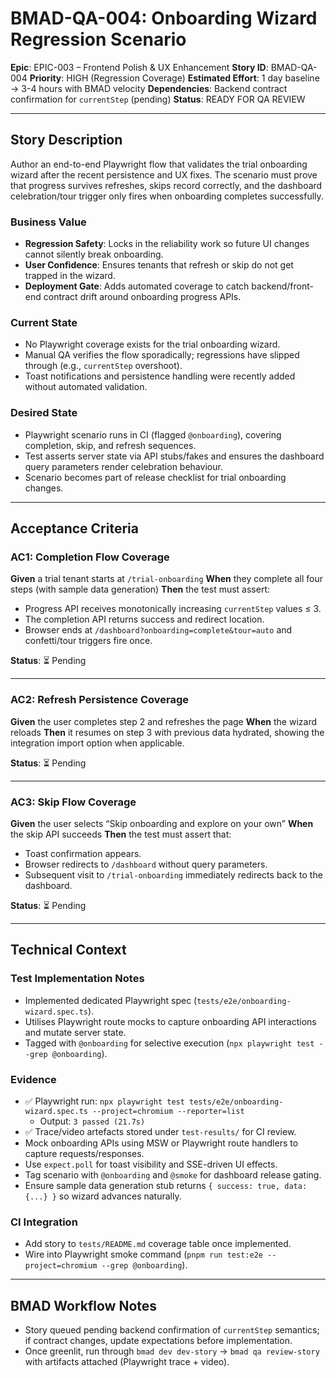 # BMAD-QA-004: Onboarding Wizard Regression Scenario

**Epic**: EPIC-003 – Frontend Polish & UX Enhancement
**Story ID**: BMAD-QA-004
**Priority**: HIGH (Regression Coverage)
**Estimated Effort**: 1 day baseline → 3-4 hours with BMAD velocity
**Dependencies**: Backend contract confirmation for `currentStep` (pending)
**Status**: READY FOR QA REVIEW

---

## Story Description

Author an end-to-end Playwright flow that validates the trial onboarding wizard after the recent persistence and UX fixes. The scenario must prove that progress survives refreshes, skips record correctly, and the dashboard celebration/tour trigger only fires when onboarding completes successfully.

### Business Value

- **Regression Safety**: Locks in the reliability work so future UI changes cannot silently break onboarding.
- **User Confidence**: Ensures tenants that refresh or skip do not get trapped in the wizard.
- **Deployment Gate**: Adds automated coverage to catch backend/front-end contract drift around onboarding progress APIs.

### Current State

- No Playwright coverage exists for the trial onboarding wizard.
- Manual QA verifies the flow sporadically; regressions have slipped through (e.g., `currentStep` overshoot).
- Toast notifications and persistence handling were recently added without automated validation.

### Desired State

- Playwright scenario runs in CI (flagged `@onboarding`), covering completion, skip, and refresh sequences.
- Test asserts server state via API stubs/fakes and ensures the dashboard query parameters render celebration behaviour.
- Scenario becomes part of release checklist for trial onboarding changes.

---

## Acceptance Criteria

### AC1: Completion Flow Coverage
**Given** a trial tenant starts at `/trial-onboarding`
**When** they complete all four steps (with sample data generation)
**Then** the test must assert:
- Progress API receives monotonically increasing `currentStep` values ≤ 3.
- The completion API returns success and redirect location.
- Browser ends at `/dashboard?onboarding=complete&tour=auto` and confetti/tour triggers fire once.

**Status**: ⏳ Pending

---

### AC2: Refresh Persistence Coverage
**Given** the user completes step 2 and refreshes the page
**When** the wizard reloads
**Then** it resumes on step 3 with previous data hydrated, showing the integration import option when applicable.

**Status**: ⏳ Pending

---

### AC3: Skip Flow Coverage
**Given** the user selects “Skip onboarding and explore on your own”
**When** the skip API succeeds
**Then** the test must assert that:
- Toast confirmation appears.
- Browser redirects to `/dashboard` without query parameters.
- Subsequent visit to `/trial-onboarding` immediately redirects back to the dashboard.

**Status**: ⏳ Pending

---

## Technical Context

### Test Implementation Notes

- Implemented dedicated Playwright spec (`tests/e2e/onboarding-wizard.spec.ts`).
- Utilises Playwright route mocks to capture onboarding API interactions and mutate server state.
- Tagged with `@onboarding` for selective execution (`npx playwright test --grep @onboarding`).

### Evidence

- ✅ Playwright run: `npx playwright test tests/e2e/onboarding-wizard.spec.ts --project=chromium --reporter=list`
  - Output: `3 passed (21.7s)`
- ✅ Trace/video artefacts stored under `test-results/` for CI review.
- Mock onboarding APIs using MSW or Playwright route handlers to capture requests/responses.
- Use `expect.poll` for toast visibility and SSE-driven UI effects.
- Tag scenario with `@onboarding` and `@smoke` for dashboard release gating.
- Ensure sample data generation stub returns `{ success: true, data: {...} }` so wizard advances naturally.

### CI Integration

- Add story to `tests/README.md` coverage table once implemented.
- Wire into Playwright smoke command (`pnpm run test:e2e --project=chromium --grep @onboarding`).

---

## BMAD Workflow Notes

- Story queued pending backend confirmation of `currentStep` semantics; if contract changes, update expectations before implementation.
- Once greenlit, run through `bmad dev dev-story` → `bmad qa review-story` with artifacts attached (Playwright trace + video).

